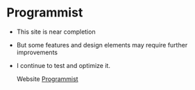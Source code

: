 # Programmist
- This site is near completion
* But some features and design elements may require further improvements
+ I continue to test and optimize it.

  Website [Programmist](https://argen09.github.io/Programmist/)
